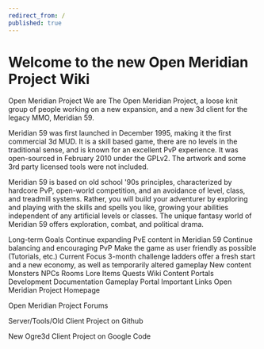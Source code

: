 ```yaml
---
redirect_from: /
published: true
---
```


# Welcome to the new Open Meridian Project Wiki




Open Meridian Project
We are The Open Meridian Project, a loose knit group of people working on a new expansion, and a new 3d client for the legacy MMO, Meridian 59.

Meridian 59 was first launched in December 1995, making it the first commercial 3d MUD. It is a skill based game, there are no levels in the traditional sense, and is known for an excellent PvP experience. It was open-sourced in February 2010 under the GPLv2. The artwork and some 3rd party licensed tools were not included.

Meridian 59 is based on old school '90s principles, characterized by hardcore PvP, open-world competition, and an avoidance of level, class, and treadmill systems. Rather, you will build your adventurer by exploring and playing with the skills and spells you like, growing your abilities independent of any artificial levels or classes. The unique fantasy world of Meridian 59 offers exploration, combat, and political drama.

Long-term Goals
Continue expanding PvE content in Meridian 59
Continue balancing and encouraging PvP
Make the game as user friendly as possible (Tutorials, etc.)
Current Focus
3-month challenge ladders offer a fresh start and a new economy, as well as temporarily altered gameplay
New content
Monsters
NPCs
Rooms
Lore
Items
Quests
Wiki Content Portals
Development Documentation
Gameplay Portal
Important Links
Open Meridian Project Homepage

Open Meridian Project Forums

Server/Tools/Old Client Project on Github

New Ogre3d Client Project on Google Code